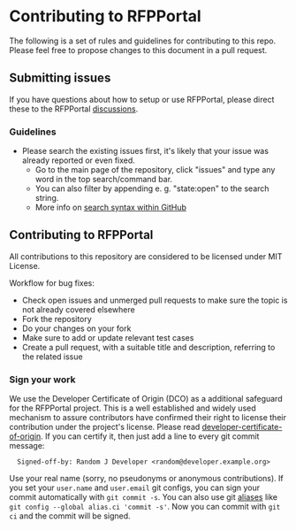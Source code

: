 # Contributing to RFPPortal

The following is a set of rules and guidelines for contributing to this repo. Please feel free to propose changes to this document in a pull request.

## Submitting issues

If you have questions about how to setup or use RFPPortal, please direct these to the RFPPortal [discussions](https://github.com/EKON-YAZILIM/RFPPortal/discussions).

### Guidelines
* Please search the existing issues first, it's likely that your issue was already reported or even fixed.
  - Go to the main page of the repository, click "issues" and type any word in the top search/command bar.
  - You can also filter by appending e. g. "state:open" to the search string.
  - More info on [search syntax within GitHub](https://help.github.com/articles/searching-issues)

## Contributing to RFPPortal

All contributions to this repository are considered to be licensed under MIT License.

Workflow for bug fixes:
* Check open issues and unmerged pull requests to make sure the topic is not already covered elsewhere
* Fork the repository
* Do your changes on your fork
* Make sure to add or update relevant test cases
* Create a pull request, with a suitable title and description, referring to the related issue


### Sign your work

We use the Developer Certificate of Origin (DCO) as a additional safeguard
for the RFPPortal project. This is a well established and widely used
mechanism to assure contributors have confirmed their right to license
their contribution under the project's license.
Please read [developer-certificate-of-origin](https://github.com/EKON-YAZILIM/ServicesDAO/blob/main/.github/developer-certificate-of-origin).
If you can certify it, then just add a line to every git commit message:

````
  Signed-off-by: Random J Developer <random@developer.example.org>
````

Use your real name (sorry, no pseudonyms or anonymous contributions).
If you set your `user.name` and `user.email` git configs, you can sign your
commit automatically with `git commit -s`. You can also use git [aliases](https://git-scm.com/book/tr/v2/Git-Basics-Git-Aliases)
like `git config --global alias.ci 'commit -s'`. Now you can commit with
`git ci` and the commit will be signed.
